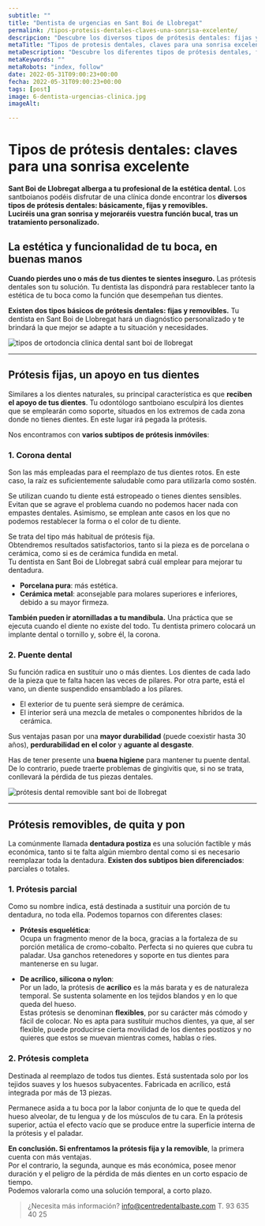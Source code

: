```yaml
---
subtitle: ""
title: "Dentista de urgencias en Sant Boi de Llobregat"
permalink: /tipos-protesis-dentales-claves-una-sonrisa-excelente/
descripcion: "Descubre los diversos tipos de prótesis dentales: fijas y removibles. Aprende sus ventajas, usos y cuidados para recuperar la estética y funcionalidad de tu sonrisa."
metaTitle: "Tipos de protesis dentales, claves para una sonrisa excelente | Centre Dental Baste"
metaDescription: "Descubre los diferentes tipos de prótesis dentales, fijas y removibles, y cómo pueden ayudarte a recuperar la estética y funcionalidad de tu sonrisa en Sant Boi de Llobregat. Aprende sobre sus ventajas, usos y cuidados para una sonrisa excelente."
metaKeywords: ""
metaRobots: "index, follow"
date: 2022-05-31T09:00:23+00:00
fecha: 2022-05-31T09:00:23+00:00
tags: [post]
image: 6-dentista-urgencias-clinica.jpg
imageAlt: 

---
```



# Tipos de prótesis dentales: claves para una sonrisa excelente

**Sant Boi de Llobregat alberga a tu profesional de la estética dental.** Los santboianos podéis disfrutar de una clínica donde encontrar los **diversos tipos de prótesis dentales: básicamente, fijas y removibles.**  
**Luciréis una gran sonrisa y mejoraréis vuestra función bucal, tras un tratamiento personalizado.**


## La estética y funcionalidad de tu boca, en buenas manos

**Cuando pierdes uno o más de tus dientes te sientes inseguro.** Las prótesis dentales son tu solución. Tu dentista las dispondrá para restablecer tanto la estética de tu boca como la función que desempeñan tus dientes.

**Existen dos tipos básicos de prótesis dentales: fijas y removibles.** Tu dentista en Sant Boi de Llobregat hará un diagnóstico personalizado y te brindará la que mejor se adapte a tu situación y necesidades.

![tipos de ortodoncia clinica dental sant boi de llobregat](/assets/static/images/blog/blog-inner/tipos-ortodoncia-clinica-dental-sant-boi-llobregat.png "Tipos de ortodoncia - Clínica Dental Sant Boi de Llobregat")

---

## Prótesis fijas, un apoyo en tus dientes

Similares a los dientes naturales, su principal característica es que **reciben el apoyo de tus dientes**. Tu odontólogo santboiano esculpirá los dientes que se emplearán como soporte, situados en los extremos de cada zona donde no tienes dientes. En este lugar irá pegada la prótesis.

Nos encontramos con **varios subtipos de prótesis inmóviles**:

### 1. Corona dental

Son las más empleadas para el reemplazo de tus dientes rotos. En este caso, la raíz es suficientemente saludable como para utilizarla como sostén.

Se utilizan cuando tu diente está estropeado o tienes dientes sensibles. Evitan que se agrave el problema cuando no podemos hacer nada con empastes dentales. Asimismo, se emplean ante casos en los que no podemos restablecer la forma o el color de tu diente.

Se trata del tipo más habitual de prótesis fija.  
Obtendremos resultados satisfactorios, tanto si la pieza es de porcelana o cerámica, como si es de cerámica fundida en metal.  
Tu dentista en Sant Boi de Llobregat sabrá cuál emplear para mejorar tu dentadura.

- **Porcelana pura**: más estética.  
- **Cerámica metal**: aconsejable para molares superiores e inferiores, debido a su mayor firmeza.

**También pueden ir atornilladas a tu mandíbula.** Una práctica que se ejecuta cuando el diente no existe del todo. Tu dentista primero colocará un implante dental o tornillo y, sobre él, la corona.

### 2. Puente dental

Su función radica en sustituir uno o más dientes. Los dientes de cada lado de la pieza que te falta hacen las veces de pilares. Por otra parte, está el vano, un diente suspendido ensamblado a los pilares.

- El exterior de tu puente será siempre de cerámica.  
- El interior será una mezcla de metales o componentes híbridos de la cerámica.

Sus ventajas pasan por una **mayor durabilidad** (puede coexistir hasta 30 años), **perdurabilidad en el color** y **aguante al desgaste**.

Has de tener presente una **buena higiene** para mantener tu puente dental.  
De lo contrario, puede traerte problemas de gingivitis que, si no se trata, conllevará la pérdida de tus piezas dentales.

![prótesis dental removible sant boi de llobregat](/assets/static/images/blog/blog-inner/protesis-dental-removible-sant-boi-llobregat.jpg "Prótesis dental removible - Sant Boi de Llobregat")

---

## Prótesis removibles, de quita y pon

La comúnmente llamada **dentadura postiza** es una solución factible y más económica, tanto si te falta algún miembro dental como si es necesario reemplazar toda la dentadura. **Existen dos subtipos bien diferenciados**: parciales o totales.

### 1. Prótesis parcial

Como su nombre indica, está destinada a sustituir una porción de tu dentadura, no toda ella. Podemos toparnos con diferentes clases:

- **Prótesis esquelética**:  
  Ocupa un fragmento menor de la boca, gracias a la fortaleza de su porción metálica de cromo-cobalto. Perfecta si no quieres que cubra tu paladar. Usa ganchos retenedores y soporte en tus dientes para mantenerse en su lugar.

- **De acrílico, silicona o nylon**:  
  Por un lado, la prótesis de **acrílico** es la más barata y es de naturaleza temporal. Se sustenta solamente en los tejidos blandos y en lo que queda del hueso.  
  Estas prótesis se denominan **flexibles**, por su carácter más cómodo y fácil de colocar. No es apta para sustituir muchos dientes, ya que, al ser flexible, puede producirse cierta movilidad de los dientes postizos y no quieres que estos se muevan mientras comes, hablas o ríes.

### 2. Prótesis completa

Destinada al reemplazo de todos tus dientes. Está sustentada solo por los tejidos suaves y los huesos subyacentes. Fabricada en acrílico, está integrada por más de 13 piezas.

Permanece asida a tu boca por la labor conjunta de lo que te queda del hueso alveolar, de tu lengua y de los músculos de tu cara. En la prótesis superior, actúa el efecto vacío que se produce entre la superficie interna de la prótesis y el paladar.



**En conclusión. Si enfrentamos la prótesis fija y la removible**, la primera cuenta con más ventajas.  
Por el contrario, la segunda, aunque es más económica, posee menor duración y el peligro de la pérdida de más dientes en un corto espacio de tiempo.  
Podemos valorarla como una solución temporal, a corto plazo.

>¿Necesita más información?
>info@centredentalbaste.com
> T. 93 635 40 25

